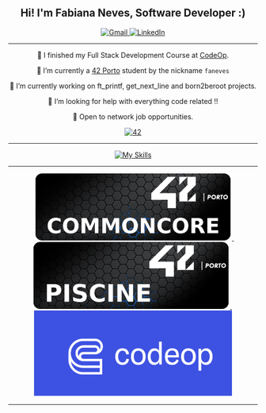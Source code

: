 <h2 align="center"><strong>Hi! I'm Fabiana Neves</strong>, Software Developer :)</h2>


<!-- 
LINKS AND BANNERS FOR EMAIL LINKED IN ETC centered using markdown
-->

<div align="center">
  <a href="mailto:fn.fabiananeves@gmail.com">
    <img src="https://img.shields.io/badge/-Gmail-%23333?style=for-the-badge&logo=gmail&logoColor=white" target="_blank" alt="Gmail">
  </a>
  <a href="https://www.linkedin.com/in/fabiana-neves-4ba80ab4/" target="_blank">
    <img src="https://img.shields.io/badge/-LinkedIn-%230077B5?style=for-the-badge&logo=linkedin&logoColor=white" target="_blank" alt="LinkedIn">
  </a>
</div>


<!--
<p align="center">⬆️   Contact me here   ⬆️</p>
-->


--------------------------------------------------------------------------------------------------

<p align="center">🤔 I finished my Full Stack Development Course at <a href="https://codeop.tech/">CodeOp</a>. </p>
<p align="center">🌱 I’m currently a <a href="https://www.42porto.com/">42 Porto</a> student by the nickname <code>faneves</code></p>

<p align="center">🔭 I’m currently working on ft_printf, get_next_line and born2beroot projects.</p>
<p align="center">🤔 I’m looking for help with everything code related !!</p>
<p align="center">💬 Open to network job opportunities.</p>

<p align="center">
    <a href='https://profile.intra.42.fr/users/faneves' target="_blank"><img alt='42' src='https://img.shields.io/badge/Porto-100000?style=flat-square&logo=42&logoColor=white&labelColor=000000&color=000000'/>
  </a>
  </p>

 
<!-- Usefull links for me and you.
LINKED IN !          
         https://www.linkedin.com/in/fabiana-neves-4ba80ab4/
HERE     https://dev.to/arnabdeypolimi/some-useful-resources-for-github-readme-122c
         https://codemaker2016.medium.com/tips-and-tricks-to-create-an-awesome-github-profile-readme-ce3825a355c7
-->
--------------------------------------------------------------------------------------------------

<!-- 
<h2 align="center"><strong>🛠️ Skills</strong> </h2>
SKILL ICONS!
-->

<p align="center">
  <a href="https://skillicons.dev">
    <img src="https://skillicons.dev/icons?i=blender,c,js,css,html,react,vue,boostrap,figma,mysql,nodejs" alt="My Skills">
  </a>
</p>


--------------------------------------------------------------------------------------------------

<p float="left" align="center">
    &nbsp;
  <a href="">
    <img src="https://github.com/luis-ffe/luis-ffe/blob/main/profile/bannerccore.png" width="400"/>
  </a>
  &nbsp;
    <a href="https://github.com/Fabinevesf/Piscine">
    <img src="https://github.com/luis-ffe/luis-ffe/blob/main/profile/bannerpiscine.png" width="400"/>
  </a>
    &nbsp;
    <a href="https://github.com/Fabinevesf/CodeOp-FullStackCouse/tree/main">
    <img src="https://github.com/Fabinevesf/CodeOp-FullStackCouse/blob/main/CodeOp-Banner.png" width="400"/>
  </a>
</p>

--------------------------------------------------------------------------------------------------
